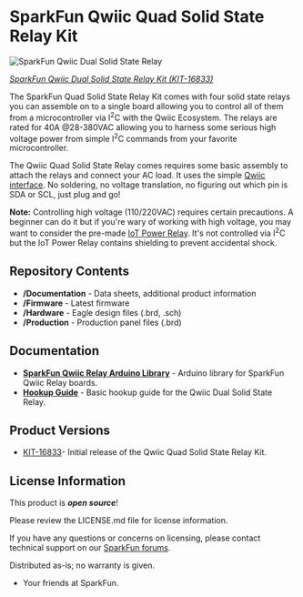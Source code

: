 SparkFun Qwiic Quad Solid State Relay Kit
========================================

![SparkFun Qwiic Dual Solid State Relay](https://cdn.sparkfun.com/assets/parts/1/5/7/5/4/16833-SparkFun_Qwiic_Quad_Solid_State_Relay_Kit-01.jpg)

[*SparkFun Qwiic Dual Solid State Relay Kit (KIT-16833)*](https://www.sparkfun.com/products/16833)

The SparkFun Quad Solid State Relay Kit comes with four solid state relays you can assemble on to a single board allowing you to control all of them from a microcontroller via I<sup>2</sup>C with the Qwiic Ecosystem. The relays are rated for 40A @28-380VAC allowing you to harness some serious high voltage power from simple I<sup>2</sup>C commands from your favorite microcontroller.

The Qwiic Quad Solid State Relay comes requires some basic assembly to attach the relays and connect your AC load. It uses the simple [Qwiic interface](https://www.sparkfun.com/qwiic). No soldering, no voltage translation, no figuring out which pin is SDA or SCL, just plug and go!

**Note:** Controlling high voltage (110/220VAC) requires certain precautions. A beginner can do it but if you're wary of working with high voltage, you may want to consider the pre-made [IoT Power Relay](https://www.sparkfun.com/products/14236). It's not controlled via I<sup>2</sup>C but the IoT Power Relay contains shielding to prevent accidental shock.

Repository Contents
-------------------

* **/Documentation** - Data sheets, additional product information
* **/Firmware** - Latest firmware
* **/Hardware** - Eagle design files (.brd, .sch)
* **/Production** - Production panel files (.brd)

Documentation
--------------
* **[SparkFun Qwiic Relay Arduino Library](https://github.com/sparkfun/SparkFun_Qwiic_Relay_Arduino_Library)** - Arduino library for SparkFun Qwiic Relay boards.
* **[Hookup Guide](https://learn.sparkfun.com/tutorials/sparkfun-qwiic-quad-solid-state-relay-kit-hookup-guide)** - Basic hookup guide for the Qwiic Dual Solid State Relay.

Product Versions
----------------
* [KIT-16833](https://www.sparkfun.com/products/16810)- Initial release of the Qwiic Quad Solid State Relay Kit.

License Information
-------------------

This product is _**open source**_! 

Please review the LICENSE.md file for license information. 

If you have any questions or concerns on licensing, please contact technical support on our [SparkFun forums](https://forum.sparkfun.com/viewforum.php?f=152).

Distributed as-is; no warranty is given.

- Your friends at SparkFun.
